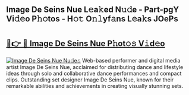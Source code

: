 ## Image De Seins Nue L𝚎a𝚔ed N𝚞𝚍e - Part-pgY Vi𝚍𝚎o P𝚑𝚘tos - H𝚘𝚝 O𝚗𝚕yf𝚊ns L𝚎a𝚔s JOePs

# <h2><a href="http://kf6fk8.oniu.top/?m=Image+De+Seins+Nue">🔗👉 🔴 Image De Seins Nue P𝚑ot𝚘𝚜 V𝚒d𝚎o</a></h2>

[![Image De Seins Nue Nu𝚍e𝚜](https://i.imgur.com/0qMVB7G.gif)](http://kf6fk8.oniu.top/?m=Image+De+Seins+Nue)
Web-based performer and digital media artist Image De Seins Nue, acclaimed for distributing dance and lifestyle ideas through solo and collaborative dance performances and compact clips. Outstanding set designer Image De Seins Nue, known for their remarkable abilities and achievements in creating visually stunning sets.  
